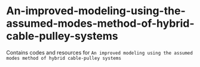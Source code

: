 # An-improved-modeling-using-the-assumed-modes-method-of-hybrid-cable-pulley-systems
Contains codes and resources for `An improved modeling using the assumed modes method of hybrid cable-pulley systems`
